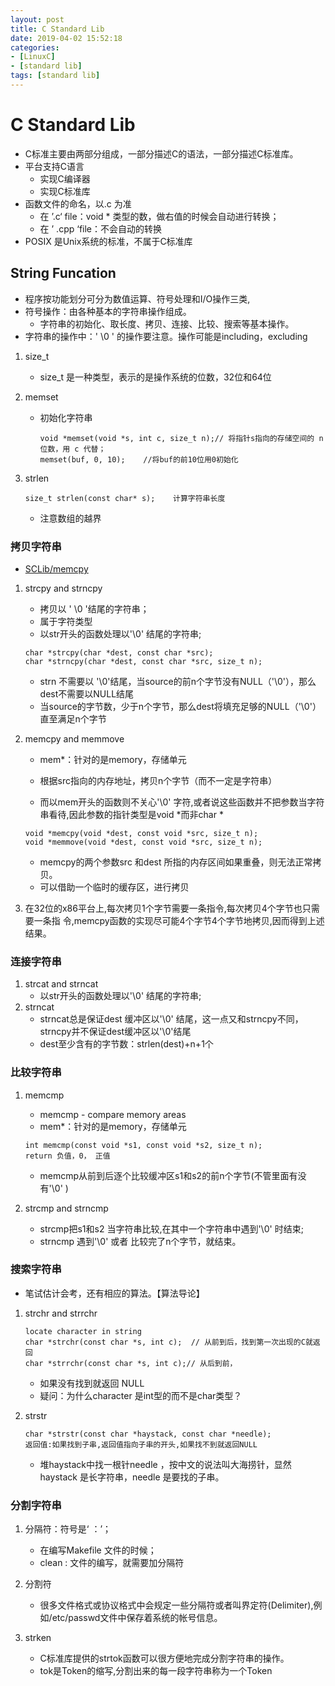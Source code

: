 ```yaml
---
layout: post
title: C Standard Lib
date: 2019-04-02 15:52:18
categories:
- [LinuxC]
- [standard lib]
tags: [standard lib]
---
```


# C Standard Lib

+ C标准主要由两部分组成，一部分描述C的语法，一部分描述C标准库。
+ 平台支持C语言
  + 实现C编译器
  + 实现C标准库
+ 函数文件的命名，以.c 为准
  + 在 ’.c‘ file：void * 类型的数，做右值的时候会自动进行转换；
  + 在 ’ .cpp ‘file：不会自动的转换
+ POSIX 是Unix系统的标准，不属于C标准库

## String Funcation

+ 程序按功能划分可分为数值运算、符号处理和I/O操作三类,
+ 符号操作：由各种基本的字符串操作组成。
  + 字符串的初始化、取长度、拷贝、连接、比较、搜索等基本操作。
+ 字符串的操作中：' \0 ' 的操作要注意。操作可能是including，excluding

1. size_t 

   + size_t 是一种类型，表示的是操作系统的位数，32位和64位

2. memset

   + 初始化字符串

     ```
     void *memset(void *s, int c, size_t n);// 将指针s指向的存储空间的 n 位数，用 c 代替；
     memset(buf, 0, 10);	//将buf的前10位用0初始化
     ```

3. strlen

   ```
   size_t strlen(const char* s);	计算字符串长度
   ```

   + 注意数组的越界

### 拷贝字符串

+ [SCLib/memcpy](https://github.com/quronghui/LinuxC.git)

1. strcpy and strncpy

   + 拷贝以 ' \0 '结尾的字符串；
   + 属于字符类型
   + 以str开头的函数处理以'\0' 结尾的字符串;

   ```
   char *strcpy(char *dest, const char *src);
   char *strncpy(char *dest, const char *src, size_t n);
   ```

   +  strn 不需要以 '\0'结尾，当source的前n个字节没有NULL（'\0'），那么dest不需要以NULL结尾
   + 当source的字节数，少于n个字节，那么dest将填充足够的NULL（'\0'）直至满足n个字节

2. memcpy and memmove

   + mem*：针对的是memory，存储单元

   + 根据src指向的内存地址，拷贝n个字节（而不一定是字符串）
   + 而以mem开头的函数则不关心'\0' 字符,或者说这些函数并不把参数当字符串看待,因此参数的指针类型是void *而非char * 

   ```
   void *memcpy(void *dest, const void *src, size_t n);
   void *memmove(void *dest, const void *src, size_t n);
   ```

   + memcpy的两个参数src 和dest 所指的内存区间如果重叠，则无法正常拷贝。
   + 可以借助一个临时的缓存区，进行拷贝

3. 在32位的x86平台上,每次拷贝1个字节需要一条指令,每次拷贝4个字节也只需要一条指
   令,memcpy函数的实现尽可能4个字节4个字节地拷贝,因而得到上述结果。

### 连接字符串

1. strcat and strncat
   + 以str开头的函数处理以'\0' 结尾的字符串;
2. strncat
   + strncat总是保证dest 缓冲区以'\0' 结尾，这一点又和strncpy不同，strncpy并不保证dest缓冲区以'\0'结尾
   + dest至少含有的字节数：strlen(dest)+n+1个

### 比较字符串

1. memcmp

   + memcmp - compare memory areas
   + mem*：针对的是memory，存储单元

   ```
   int memcmp(const void *s1, const void *s2, size_t n);
   return 负值，0， 正值
   ```

   + memcmp从前到后逐个比较缓冲区s1和s2的前n个字节(不管里面有没有'\0' )

2. strcmp and strncmp

   + strcmp把s1和s2 当字符串比较,在其中一个字符串中遇到'\0' 时结束;
   + strncmp 遇到'\0' 或者 比较完了n个字节，就结束。

### 搜索字符串

+ 笔试估计会考，还有相应的算法。【算法导论】

1. strchr and strrchr

   ```
   locate character in string
   char *strchr(const char *s, int c);	// 从前到后，找到第一次出现的C就返回
   char *strrchr(const char *s, int c);// 从后到前，
   ```

   + 如果没有找到就返回 NULL
   + 疑问：为什么character 是int型的而不是char类型？

2. strstr

   ```
   char *strstr(const char *haystack, const char *needle);
   返回值:如果找到子串,返回值指向子串的开头,如果找不到就返回NULL
   ```

   + 堆haystack中找一根针needle ，按中文的说法叫大海捞针，显然haystack 是长字符串，needle 是要找的子串。

### 分割字符串

1. 分隔符：符号是‘ ：’；

   + 在编写Makefile 文件的时候；
   + clean : 文件的编写，就需要加分隔符

2. 分割符

   + 很多文件格式或协议格式中会规定一些分隔符或者叫界定符(Delimiter),例如/etc/passwd文件中保存着系统的帐号信息。

3. strken

   + C标准库提供的strtok函数可以很方便地完成分割字符串的操作。
   + tok是Token的缩写,分割出来的每一段字符串称为一个Token

   